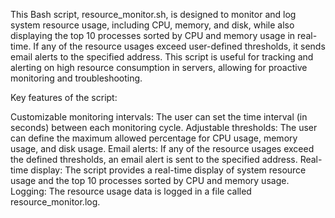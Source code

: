 This Bash script, resource_monitor.sh, is designed to monitor and log system resource usage, 
including CPU, memory, and disk, while also displaying the top 10 processes sorted by CPU and memory usage in real-time. 
If any of the resource usages exceed user-defined thresholds, it sends email alerts to the specified address. 
This script is useful for tracking and alerting on high resource consumption in servers, allowing for proactive monitoring and troubleshooting.

Key features of the script:

Customizable monitoring intervals: The user can set the time interval (in seconds) between each monitoring cycle.
Adjustable thresholds: The user can define the maximum allowed percentage for CPU usage, memory usage, and disk usage.
Email alerts: If any of the resource usages exceed the defined thresholds, an email alert is sent to the specified address.
Real-time display: The script provides a real-time display of system resource usage and the top 10 processes sorted by CPU and memory usage.
Logging: The resource usage data is logged in a file called resource_monitor.log.
